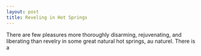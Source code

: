```yaml
---
layout: post
title: Reveling in Hot Springs
---
```


There are few pleasures more thoroughly disarming, rejuvenating, and liberating
than revelry in some great natural hot springs, au naturel. There is a
